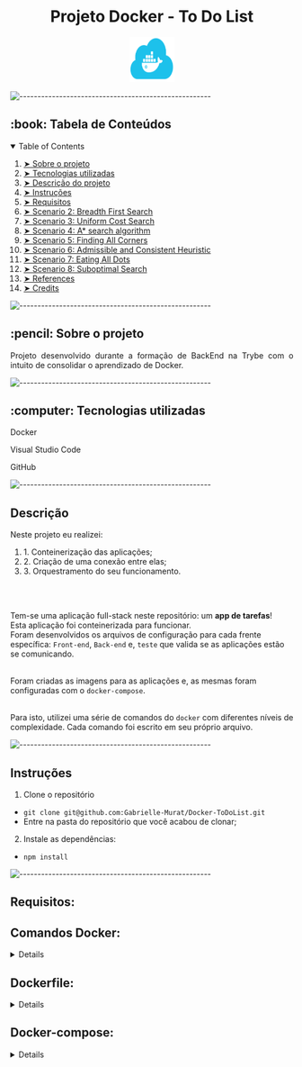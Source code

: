 <h1 align="center">Projeto Docker - To Do List</h1>

<p align="center"> 
  <img src="gif/docker.png" alt="Docker Logo" width="80px" height="80px">
</p>

![-----------------------------------------------------](https://raw.githubusercontent.com/andreasbm/readme/master/assets/lines/rainbow.png)

<!-- TABLE OF CONTENTS -->
<h2 id="table-of-contents"> :book: Tabela de Conteúdos</h2>

<details open="open">
  <summary>Table of Contents</summary>
  <ol>
    <li><a href="#sobre"> ➤ Sobre o projeto</a></li>
    <li><a href="#tecnologias"> ➤ Tecnologias utilizadas</a></li>
    <li><a href="#descrição-do-projeto"> ➤ Descrição do projeto</a></li>
    <li><a href="#instruções"> ➤ Instruções</a></li>
    <li><a href="#requisitos"> ➤ Requisitos </a></li>
    <li><a href="#scenario2"> ➤ Scenario 2: Breadth First Search </a></li>
    <li><a href="#scenario3"> ➤ Scenario 3: Uniform Cost Search </a></li>
    <li><a href="#scenario4"> ➤ Scenario 4: A* search algorithm </a></li>
    <li><a href="#scenario5"> ➤ Scenario 5: Finding All Corners </a></li>
    <li><a href="#scenario6"> ➤ Scenario 6: Admissible and Consistent Heuristic </a></li>
    <li><a href="#scenario7"> ➤ Scenario 7: Eating All Dots </a></li>
    <li><a href="#scenario8"> ➤ Scenario 8: Suboptimal Search </a></li>
    <li><a href="#references"> ➤ References</a></li>
    <li><a href="#credits"> ➤ Credits</a></li>
  </ol>
</details>

![-----------------------------------------------------](https://raw.githubusercontent.com/andreasbm/readme/master/assets/lines/rainbow.png)

<h2 id="sobre"> :pencil: Sobre o projeto </h2>

<p align="justify"> 
  Projeto desenvolvido durante a formação de BackEnd na Trybe com o intuito de consolidar o aprendizado de Docker.
</p>

![-----------------------------------------------------](https://raw.githubusercontent.com/andreasbm/readme/master/assets/lines/rainbow.png)

<h2 id="tecnologias"> :computer: Tecnologias utilizadas</h2>

<p>Docker</p>
<p>Visual Studio Code</p>
<p>GitHub</p>

![-----------------------------------------------------](https://raw.githubusercontent.com/andreasbm/readme/master/assets/lines/rainbow.png)

<h2 id="descrição-do-projeto">Descrição</h2>

<summary>
Neste projeto eu realizei:

<ol>
  <li>1. Conteinerização das aplicações;</li>
  <li>2. Criação de uma conexão entre elas;</li>
  <li>3. Orquestramento do seu funcionamento.</li>
</ol><br /><br />

Tem-se uma aplicação full-stack neste repositório: um **app de tarefas**!<br />
Esta aplicação foi conteinerizada para funcionar.<br />
Foram desenvolvidos os arquivos de configuração para cada frente específica: `Front-end`, `Back-end` e, `teste` que valida se as aplicações estão se comunicando.<br /><br />

Foram criadas as imagens para as aplicações e, as mesmas foram configuradas com o `docker-compose`.<br /><br />

Para isto, utilizei uma série de comandos do `docker` com diferentes níveis de complexidade.
Cada comando foi escrito em seu próprio arquivo.
</summary>

![-----------------------------------------------------](https://raw.githubusercontent.com/andreasbm/readme/master/assets/lines/rainbow.png)

<h2 id="instruções">Instruções</h2>

1. Clone o repositório
* `git clone git@github.com:Gabrielle-Murat/Docker-ToDoList.git`
* Entre na pasta do repositório que você acabou de clonar;

2. Instale as dependências:
  * `npm install`

![-----------------------------------------------------](https://raw.githubusercontent.com/andreasbm/readme/master/assets/lines/rainbow.png)

<h2>Requisitos:</h2>

## Comandos Docker:
<details>

### 1. Criar um container em modo interativo, sem rodá-lo, nomeando-o como `01container` e utilizando a imagem `alpine` na versão `3.12`

### 2. Iniciar o container `01container`

### 3. Listar os containers filtrando pelo nome `01container`

### 4. Executar o comando `cat /etc/os-release` no container `01container` sem se acoplar a ele

### 5. Remover o container `01container`

### 6. Fazer o download da imagem `nginx` com a versão `1.21.3-alpine` sem criar ou rodar um container

### 7. Rodar um novo container com a imagem  `nginx` com a versão `1.21.3-alpine` em segundo plano nomeando-o como `02images` e mapeando sua porta padrão de acesso para porta `3000` do sistema hospedeiro

### 8. Parar o container `02images` que está em andamento

</details>


## Dockerfile:
<details>

### 9. Gerar uma build a partir do Dockerfile do `back-end` do `todo-app` nomeando a imagem para `todobackend`

### 10. Gerar uma build a partir do Dockerfile do `front-end` do `todo-app` nomeando a imagem para `todofrontend`

### 11. Gerar uma build a partir do Dockerfile dos `tests` do `todo-app` nomeando a imagem para `todotests`

</details>


## Docker-compose:
<details>

### 12. Subir uma orquestração em segundo plano com o docker-compose de forma que `backend`, `frontend` e `tests` consigam se comunicar

</details>
